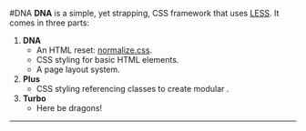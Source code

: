 #DNA
**DNA** is a simple, yet strapping, CSS framework that uses [LESS][1].
It comes in three parts:

 1. **DNA**
	- An HTML reset: [normalize.css][2].
	- CSS styling for basic HTML elements.
	- A page layout system.
 2. **Plus**
	- CSS styling referencing classes to create modular .
 3. **Turbo**
	- Here be dragons!

---

[1]: http://lesscss.org/
[2]: http://necolas.github.io/normalize.css/